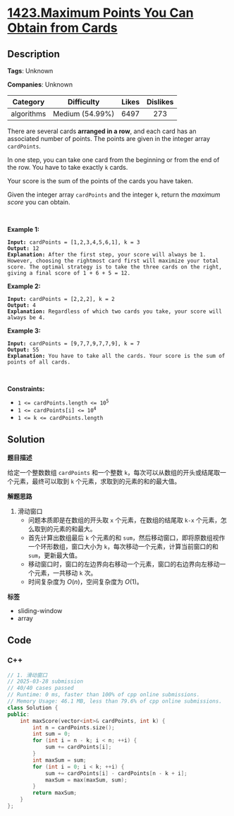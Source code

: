 # [1423.Maximum Points You Can Obtain from Cards](https://leetcode.com/problems/maximum-points-you-can-obtain-from-cards/description/)

## Description

**Tags**: Unknown

**Companies**: Unknown

|  Category  |   Difficulty    | Likes | Dislikes |
| :--------: | :-------------: | :---: | :------: |
| algorithms | Medium (54.99%) | 6497  |   273    |

<p>There are several cards <strong>arranged in a row</strong>, and each card has an associated number of points. The points are given in the integer array <code>cardPoints</code>.</p>
<p>In one step, you can take one card from the beginning or from the end of the row. You have to take exactly <code>k</code> cards.</p>
<p>Your score is the sum of the points of the cards you have taken.</p>
<p>Given the integer array <code>cardPoints</code> and the integer <code>k</code>, return the <em>maximum score</em> you can obtain.</p>
<p>&nbsp;</p>
<p><strong class="example">Example 1:</strong></p>
<pre><code><strong>Input:</strong> cardPoints = [1,2,3,4,5,6,1], k = 3
<strong>Output:</strong> 12
<strong>Explanation:</strong> After the first step, your score will always be 1. However, choosing the rightmost card first will maximize your total score. The optimal strategy is to take the three cards on the right, giving a final score of 1 + 6 + 5 = 12.</code></pre>
<p><strong class="example">Example 2:</strong></p>
<pre><code><strong>Input:</strong> cardPoints = [2,2,2], k = 2
<strong>Output:</strong> 4
<strong>Explanation:</strong> Regardless of which two cards you take, your score will always be 4.</code></pre>
<p><strong class="example">Example 3:</strong></p>
<pre><code><strong>Input:</strong> cardPoints = [9,7,7,9,7,7,9], k = 7
<strong>Output:</strong> 55
<strong>Explanation:</strong> You have to take all the cards. Your score is the sum of points of all cards.</code></pre>
<p>&nbsp;</p>
<p><strong>Constraints:</strong></p>
<ul>
  <li><code>1 &lt;= cardPoints.length &lt;= 10<sup>5</sup></code></li>
  <li><code>1 &lt;= cardPoints[i] &lt;= 10<sup>4</sup></code></li>
  <li><code>1 &lt;= k &lt;= cardPoints.length</code></li>
</ul>

## Solution

**题目描述**

给定一个整数数组 `cardPoints` 和一个整数 `k`，每次可以从数组的开头或结尾取一个元素，最终可以取到 `k` 个元素，求取到的元素的和的最大值。

**解题思路**

1. 滑动窗口
   - 问题本质即是在数组的开头取 `x` 个元素，在数组的结尾取 `k-x` 个元素，怎么取到的元素的和最大。
   - 首先计算出数组最后 `k` 个元素的和 `sum`，然后移动窗口，即将原数组视作一个环形数组，窗口大小为 `k`，每次移动一个元素，计算当前窗口的和 `sum`，更新最大值。
   - 移动窗口时，窗口的左边界向右移动一个元素，窗口的右边界向左移动一个元素，一共移动 `k` 次。
   - 时间复杂度为 $O(n)$，空间复杂度为 $O(1)$。

**标签**

- sliding-window
- array

<!-- code start -->
## Code

### C++

```cpp
// 1. 滑动窗口
// 2025-03-28 submission
// 40/40 cases passed
// Runtime: 0 ms, faster than 100% of cpp online submissions.
// Memory Usage: 46.1 MB, less than 79.6% of cpp online submissions.
class Solution {
public:
    int maxScore(vector<int>& cardPoints, int k) {
        int n = cardPoints.size();
        int sum = 0;
        for (int i = n - k; i < n; ++i) {
            sum += cardPoints[i];
        }
        int maxSum = sum;
        for (int i = 0; i < k; ++i) {
            sum += cardPoints[i] - cardPoints[n - k + i];
            maxSum = max(maxSum, sum);
        }
        return maxSum;
    }
};
```

<!-- code end -->
